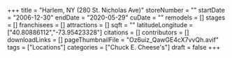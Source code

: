 +++
title = "Harlem, NY (280 St. Nicholas Ave)"
storeNumber = ""
startDate = "2006-12-30"
endDate = "2020-05-29"
cuDate = ""
remodels = []
stages = []
franchisees = []
attractions = []
sqft = ""
latitudeLongitude = ["40.80886112","-73.95423328"]
citations = []
contributors = []
downloadLinks = []
pageThumbnailFile = "Oz6uiz_QawGE4cX7vvQh.avif"
tags = ["Locations"]
categories = ["Chuck E. Cheese's"]
draft = false
+++

